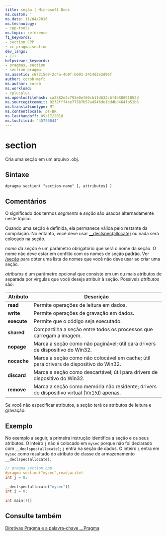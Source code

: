 ```yaml
---
title: seção | Microsoft Docs
ms.custom: ''
ms.date: 11/04/2016
ms.technology:
- cpp-tools
ms.topic: reference
f1_keywords:
- section_CPP
- vc-pragma.section
dev_langs:
- C++
helpviewer_keywords:
- pragmas, section
- section pragma
ms.assetid: c67215e9-2c4a-4b0f-b691-2414d2e2d96f
author: corob-msft
ms.author: corob
ms.workload:
- cplusplus
ms.openlocfilehash: ca2582e4c792e0ef60cb11d632c6f4e88891852d
ms.sourcegitcommit: 92f2fff4ce77387b57a4546de1bd4bd464fb51b6
ms.translationtype: MT
ms.contentlocale: pt-BR
ms.lasthandoff: 09/17/2018
ms.locfileid: "45726044"
---
```

# <a name="section"></a>section
Cria uma seção em um arquivo .obj.  
  
## <a name="syntax"></a>Sintaxe  
  
```  
#pragma section( "section-name" [, attributes] )  
```  
  
## <a name="remarks"></a>Comentários  
 
O significado dos termos *segmento* e *seção* são usados alternadamente neste tópico.  
  
Quando uma seção é definida, ela permanece válida pelo restante da compilação. No entanto, você deve usar [__declspec(allocate)](../cpp/allocate.md) ou nada será colocado na seção.  
  
*nome da seção* é um parâmetro obrigatório que será o nome da seção. O nome não deve estar em conflito com os nomes de seção padrão. Ver [/seção](../build/reference/section-specify-section-attributes.md) para obter uma lista de nomes que você não deve usar ao criar uma seção.  
  
*atributos* é um parâmetro opcional que consiste em um ou mais atributos de separada por vírgulas que você deseja atribuir à seção. Possíveis *atributos* são:  

|Atributo|Descrição|
|-|-|
|**read**|Permite operações de leitura em dados.|
|**write**|Permite operações de gravação em dados.|
|**execute**|Permite que o código seja executado.|
|**shared**|Compartilha a seção entre todos os processos que carregam a imagem.|
|**nopage**|Marca a seção como não paginável; útil para drivers de dispositivo do Win32.|
|**nocache**|Marca a seção como não colocável em cache; útil para drivers de dispositivo do Win32.|
|**discard**|Marca a seção como descartável; útil para drivers de dispositivo do Win32.|
|**remove**|Marca a seção como memória não residente; drivers de dispositivo virtual (V*x*1!d) apenas.|
  
Se você não especificar atributos, a seção terá os atributos de leitura e gravação.  
  
## <a name="example"></a>Exemplo  
 
No exemplo a seguir, a primeira instrução identifica a seção e os seus atributos. O inteiro `j` não é colocado em `mysec` porque não foi declarado com `__declspec(allocate)`; `j` entra na seção de dados. O inteiro `i` entra em `mysec` como resultado do atributo de classe de armazenamento `__declspec(allocate)`.  
  
```cpp  
// pragma_section.cpp  
#pragma section("mysec",read,write)  
int j = 0;  
  
__declspec(allocate("mysec"))  
int i = 0;  
  
int main(){}  
```  
  
## <a name="see-also"></a>Consulte também  
 
[Diretivas Pragma e a palavra-chave __Pragma](../preprocessor/pragma-directives-and-the-pragma-keyword.md)